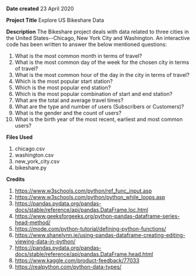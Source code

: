 **Date created**
23 April 2020

**Project Title**
Explore US Bikeshare Data

**Description**
The Bikeshare project deals with data related to three cities in the United States--Chicago, New York City and Washington.
An interactive code has been written to answer the below mentioned questions:
1. What is the most common month in terms of travel?
2. What is the most common day of the week for the chosen city in terms of travel?
3. What is the most common hour of the day in the city in terms of travel?
4. Which is the most popular start station?
5. Which is the most popular end station?
6. Which is the most popular combination of start and end station?
7. What are the total and average travel times?
8. What are the type and number of users (Subscribers or Customers)?
9. What is the gender and the count of users?
10. What is the birth year of the most recent, earliest and most common users?

**Files Used**
1. chicago.csv
2. washington.csv
3. new_york_city.csv
4. bikeshare.py

**Credits**
1. https://www.w3schools.com/python/ref_func_input.asp
2. https://www.w3schools.com/python/python_while_loops.asp
3. https://pandas.pydata.org/pandas-docs/stable/reference/api/pandas.DataFrame.loc.html
4. https://www.geeksforgeeks.org/python-pandas-dataframe-series-head-method/
5. https://mode.com/python-tutorial/defining-python-functions/
6. https://www.shanelynn.ie/using-pandas-dataframe-creating-editing-viewing-data-in-python/
7. https://pandas.pydata.org/pandas-docs/stable/reference/api/pandas.DataFrame.head.html
8. https://www.kaggle.com/product-feedback/77033
9. https://realpython.com/python-data-types/
